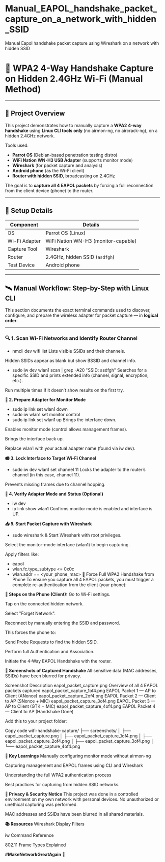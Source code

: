 # Manual_EAPOL_handshake_packet_capture_on_a_network_with_hidden_SSID
Manual Eapol handshake packet capture using Wireshark on a network with hidden SSID


# 📡 WPA2 4-Way Handshake Capture on Hidden 2.4GHz Wi-Fi (Manual Method)

---

## 🧠 **Project Overview**

This project demonstrates how to manually capture a **WPA2 4-way handshake** using **Linux CLI tools only** (no airmon-ng, no aircrack-ng), on a hidden 2.4GHz network.

Tools used:

- **Parrot OS** (Debian-based penetration testing distro)
- **WiFi Nation WN-H3 USB Adapter** (supports monitor mode)
- **Wireshark** (for packet capture and analysis)
- **Android phone** (as the Wi-Fi client)
- **Router with hidden SSID**, broadcasting on 2.4GHz

The goal is to **capture all 4 EAPOL packets** by forcing a full reconnection from the client device (phone) to the router.

---

## 🔧 **Setup Details**

| Component       | Details                            |
|----------------|------------------------------------|
| OS             | Parrot OS (Linux)                  |
| Wi-Fi Adapter  | WiFi Nation WN-H3 (monitor-capable)|
| Capture Tool   | Wireshark                          |
| Router         | 2.4GHz, hidden SSID (`asdfgh`)     |
| Test Device    | Android phone                      |

---

## 🛰️ **Manual Workflow: Step-by-Step with Linux CLI**

This section documents the exact terminal commands used to discover, configure, and prepare the wireless adapter for packet capture — in **logical order**.

---

### 🔍 1. **Scan Wi-Fi Networks and Identify Router Channel**


- nmcli dev wifi list
Lists visible SSIDs and their channels.

Hidden SSIDs appear as blank but show BSSID and channel info.


- sudo iw dev wlan1 scan | grep -A20 "SSID: asdfgh"
Searches for a specific SSID and prints extended info (channel, signal, encryption, etc.).

Run multiple times if it doesn’t show results on the first try.

**🔧 2. Prepare Adapter for Monitor Mode**

- sudo ip link set wlan1 down
- sudo iw wlan1 set monitor control
- sudo ip link set wlan1 up
Brings the interface down.

Enables monitor mode (control allows management frames).

Brings the interface back up.

Replace wlan1 with your actual adapter name (found via iw dev).

**📻 3. Lock Interface to Target Wi-Fi Channel**

- sudo iw dev wlan1 set channel 11
Locks the adapter to the router’s channel (in this case, channel 11).

Prevents missing frames due to channel hopping.

**🔎 4. Verify Adapter Mode and Status (Optional)**

- iw dev
- ip link show wlan1
Confirms monitor mode is enabled and interface is UP.

**📥 5. Start Packet Capture with Wireshark**

- sudo wireshark &
Start Wireshark with root privileges.

Select the monitor-mode interface (wlan1) to begin capturing.

Apply filters like:


- eapol
- wlan.fc.type_subtype <= 0x0c
- wlan.addr == <your_phone_mac>
📲 Force Full WPA2 Handshake from Phone
To ensure you capture all 4 EAPOL packets, you must trigger a complete re-authentication from the client (your phone):

**🔁 Steps on the Phone (Client):**
Go to Wi-Fi settings.

Tap on the connected hidden network.

Select "Forget Network".

Reconnect by manually entering the SSID and password.

This forces the phone to:

Send Probe Requests to find the hidden SSID.

Perform full Authentication and Association.

Initiate the 4-Way EAPOL Handshake with the router.

**📸 Screenshots of Captured Handshake**
All sensitive data (MAC addresses, SSIDs) have been blurred for privacy.

Screenshot	Description
eapol_packet_capture.png	Overview of all 4 EAPOL packets captured
eapol_packet_capture_1of4.png	EAPOL Packet 1 — AP to Client (ANonce)
eapol_packet_capture_2of4.png	EAPOL Packet 2 — Client to AP (SNonce + MIC)
eapol_packet_capture_3of4.png	EAPOL Packet 3 — AP to Client (GTK + MIC)
eapol_packet_capture_4of4.png	EAPOL Packet 4 — Client to AP (Handshake Done)

Add this to your project folder:

Copy code
wifi-handshake-capture/
├── screenshots/
│   ├── eapol_packet_capture.png
│   ├── eapol_packet_capture_1of4.png
│   ├── eapol_packet_capture_2of4.png
│   ├── eapol_packet_capture_3of4.png
│   └── eapol_packet_capture_4of4.png


**🧠 Key Learnings**
Manually configuring monitor mode without airmon-ng

Capturing management and EAPOL frames using CLI and Wireshark

Understanding the full WPA2 authentication process

Best practices for capturing from hidden SSID networks

**🔐 Privacy & Security Notice**
This project was done in a controlled environment on my own network with personal devices. No unauthorized or unethical capturing was performed.

MAC addresses and SSIDs have been blurred in all shared materials.

**📚 Resources**
Wireshark Display Filters

iw Command Reference

802.11 Frame Types Explained

**#MakeNetworkGreatAgain 🔧**


